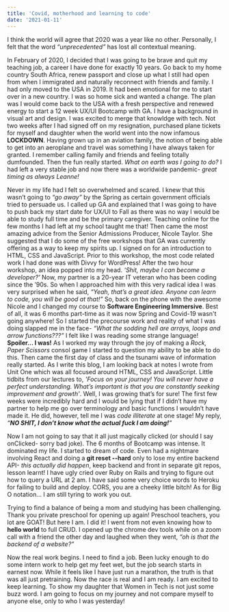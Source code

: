 ```yaml
---
title: 'Covid, motherhood and learning to code'
date: '2021-01-11'
---
```


I think the world will agree that 2020 was a year like no other. Personally, I felt that the word *“unprecedented”* has lost all contextual meaning. 

In February of 2020, I decided that I was going to be brave and quit my teaching job, a career I have done for exactly 10 years. Go back to my home country South Africa, renew passport and close up what I still had open from when I immigrated and naturally reconnect with friends and family. I had only moved to the USA in 2019. It had been emotional for me to start over in a new country. I was so home sick and wanted a change. The plan was I would come back to the USA with a fresh perspective and renewed energy to start a 12 week UX/UI Bootcamp with GA. I have a background in visual art and design. I was excited to merge that knowldge with tech. Not two weeks after I had signed off on my resignation, purchased plane tickets for myself and daughter when the world went into the now infamous **LOCKDOWN**. Having grown up in an aviation family, the notion of being able to get into an aeroplane and travel was something I have always taken for granted. I remember calling family and friends and feeling totally dumfounded. Then the fun really started. *What on earth was I going to do?* I had left a very stable job and now there was a worldwide pandemic- *great timing as always Leanne!*


Never in my life had I felt so overwhelmed and scared. I knew that this wasn’t going to *“go away”* by the Spring as certain government officials tried to persuade us. I called up GA and explained that I was going to have to push back my start date for UX/UI to Fall as there was no way I would be able to study full time and be the primary caregiver. Teaching online for the few months I had left at my school taught me that! Then came the most amazing advice from the Senior Admissions Producer, Nicole Taylor. She suggested that I do some of the free workshops that GA was currently offering as a way to keep my spirits up. I signed on for an introduction to HTML, CSS and JavaScript. Prior to this workshop, the most code related work I had done was with Divvy for WordPress! 
After the two hour workshop, an idea popped into my head. *‘Shit, maybe I can become a developer?’* Now, my partner is a 20-year IT veteran who has been coding since the ’90s. So when I approached him with this very radical idea I was very surprised when he said, *“Yeah, that’s a great idea. Anyone can learn to code, you will be good at that!”* So, back on the phone with the awesome Nicole and I changed my course to **Software Engineering Immersive**. Best of all, it was 6 months part-time as it was now Spring and Covid-19 wasn't going anywhere! So I started the precourse work and reality of what I was doing slapped me in the face- *“What the sodding hell are arrays, loops and arrow functions???”* I felt like I was reading some strange language! **Spoiler... I was!** As I worked my way through the joy of making a *Rock, Paper Scissors* consol game I started to question my ability to be able to do this. Then came the first day of class and the tsunami wave of information really started. As I write this blog, I am looking back at notes I wrote from Unit One which was all focused around HTML, CSS and JavaScript. Little tidbits from our lectures to, *'Focus on your journey! You will never have a perfect understanding. What’s important is that you are constantly seeking improvement and growth'*. Well, I was growing that’s for sure! The first few weeks were incredibly hard and I would be lying that if I didn’t have my partner to help me go over terminology and basic functions I wouldn’t have made it. He did, however, tell me I was *code illiterate* at one stage! My reply, *“**NO SHIT, I don’t know what the actual fuck I am doing!**”* 

Now I am not going to say that it all just magically clicked (or should I say onClicked- sorry bad joke). The 6 months of Bootcamp was intense. It dominated my life. I started to dream of code. Even had a nightmare involving React and doing a **git reset --hard** only to lose my entire backend API- *this actually did happen*, keep backend and front in separate git repos, lesson learnt! I have ugly cried over Ruby on Rails and trying to figure out how to query a URL at 2 am. I have said some very choice words to Heroku for failing to build and deploy. CORS, you are a cheeky little bitch! As for Big O notation… I am still tyring to work you out.   

Trying to find a balance of being a mom and studying has been challenging. Thank you private preschool for opening up again! Preschool teachers, you lot are GOAT! But here I am. I did it! I went from not even knowing how to **hello world** to full CRUD. I opened up the chrome dev tools while on a zoom call with a friend the other day and laughed when they went, *“oh is that the backend of a website?”* 

Now the real work begins. I need to find a job. Been lucky enough to do some intern work to help get my feet wet, but the job search starts in earnest now. While it feels like I have just run a marathon, the truth is that was all just pretraining. Now the race is real and I am ready. I am excited to keep learning. To show my daughter that Women in Tech is not just some buzz word. I am going to focus on my journey and not compare myself to anyone else, only to who I was yesterday!     
